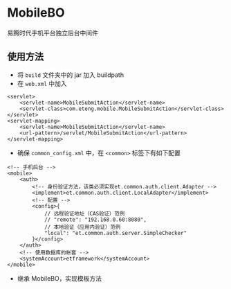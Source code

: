 MobileBO
========

易腾时代手机平台独立后台中间件


使用方法
---

- 将 `build` 文件夹中的 jar 加入 buildpath
- 在 `web.xml` 中加入
```
<servlet>
    <servlet-name>MobileSubmitAction</servlet-name>
    <servlet-class>com.eteng.mobile.MobileSubmitAction</servlet-class>
</servlet>
<servlet-mapping>
    <servlet-name>MobileSubmitAction</servlet-name>
    <url-pattern>/servlet/MobileSubmitAction</url-pattern>
</servlet-mapping> 
```
- 确保 `common_config.xml` 中，在 `<common>` 标签下有如下配置
```
<!-- 手机后台 -->
<mobile>
    <auth>
        <!-- 身份验证方法，该类必须实现et.common.auth.client.Adapter -->
        <implement>et.common.auth.client.LocalAdapter</implement>
        <!-- 配置 -->
        <config>{
            // 远程验证地址（CAS验证）范例
            // "remote": "192.168.0.60:8080",
            // 本地验证（应用内验证）范例
            "local": "et.common.auth.server.SimpleChecker"
        }</config>
    </auth>
    <!-- 使用数据库的帐套 -->
    <systemAccount>etframework</systemAccount>
</mobile>
```
- 继承 MobileBO，实现模板方法

